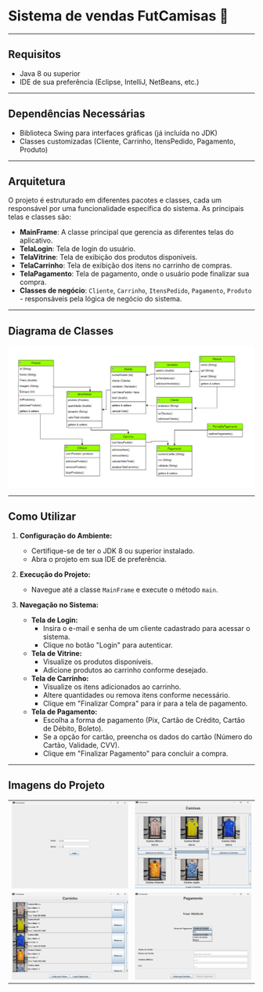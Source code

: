 # Sistema de vendas FutCamisas 👕

---

## Requisitos

- Java 8 ou superior
- IDE de sua preferência (Eclipse, IntelliJ, NetBeans, etc.)

---

## Dependências Necessárias

- Biblioteca Swing para interfaces gráficas (já incluída no JDK)
- Classes customizadas (Cliente, Carrinho, ItensPedido, Pagamento, Produto)

---

## Arquitetura

O projeto é estruturado em diferentes pacotes e classes, cada um responsável por uma funcionalidade específica do sistema. As principais telas e classes são:

- **MainFrame**: A classe principal que gerencia as diferentes telas do aplicativo.
- **TelaLogin**: Tela de login do usuário.
- **TelaVitrine**: Tela de exibição dos produtos disponíveis.
- **TelaCarrinho**: Tela de exibição dos itens no carrinho de compras.
- **TelaPagamento**: Tela de pagamento, onde o usuário pode finalizar sua compra.
- **Classes de negócio**: `Cliente`, `Carrinho`, `ItensPedido`, `Pagamento`, `Produto` - responsáveis pela lógica de negócio do sistema.

---

## Diagrama de Classes

![Diagrama de Classes](https://github.com/EmanuelTarso/Trabalho-final-de-LP-POO/blob/main/Img/Diagrama_FutCamisas.png)

---

## Como Utilizar

1. **Configuração do Ambiente:**
   - Certifique-se de ter o JDK 8 ou superior instalado.
   - Abra o projeto em sua IDE de preferência.

2. **Execução do Projeto:**
   - Navegue até a classe `MainFrame` e execute o método `main`.

3. **Navegação no Sistema:**
   - **Tela de Login:**
     - Insira o e-mail e senha de um cliente cadastrado para acessar o sistema.
     - Clique no botão "Login" para autenticar.
   - **Tela de Vitrine:**
     - Visualize os produtos disponíveis.
     - Adicione produtos ao carrinho conforme desejado.
   - **Tela de Carrinho:**
     - Visualize os itens adicionados ao carrinho.
     - Altere quantidades ou remova itens conforme necessário.
     - Clique em "Finalizar Compra" para ir para a tela de pagamento.
   - **Tela de Pagamento:**
     - Escolha a forma de pagamento (Pix, Cartão de Crédito, Cartão de Débito, Boleto).
     - Se a opção for cartão, preencha os dados do cartão (Número do Cartão, Validade, CVV).
     - Clique em "Finalizar Pagamento" para concluir a compra.

---

## Imagens do Projeto

<table>
  <tr>
    <td align="center"><img src="https://github.com/EmanuelTarso/Trabalho-final-de-LP-POO/blob/main/Img/TelaLogin_FutCamisas.png" alt="Tela de Login" width="400"/></td>
    <td align="center"><img src="https://github.com/EmanuelTarso/Trabalho-final-de-LP-POO/blob/main/Img/TelaVitrine_FutCamisas.png" alt="Tela de Vitrine" width="400"/></td>
  </tr>
  <tr>
    <td align="center"><img src="https://github.com/EmanuelTarso/Trabalho-final-de-LP-POO/blob/main/Img/TelaCarrinho_FutCamisas.png" alt="Tela de Carrinho" width="400"/></td>
    <td align="center"><img src="https://github.com/EmanuelTarso/Trabalho-final-de-LP-POO/blob/main/Img/TelaPagamento_FutCamisas.png" alt="Tela de Pagamento" width="400"/></td>
  </tr>
</table>
